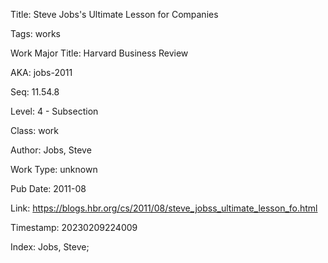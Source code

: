 Title:  Steve Jobs's Ultimate Lesson for Companies

Tags:   works

Work Major Title: Harvard Business Review

AKA:    jobs-2011

Seq:    11.54.8

Level:  4 - Subsection

Class:  work

Author: Jobs, Steve

Work Type: unknown

Pub Date: 2011-08

Link:   https://blogs.hbr.org/cs/2011/08/steve_jobss_ultimate_lesson_fo.html

Timestamp: 20230209224009

Index:  Jobs, Steve; 
